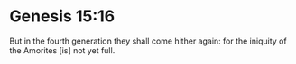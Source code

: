 # Genesis 15:16

But in the fourth generation they shall come hither again: for the iniquity of the Amorites [is] not yet full.